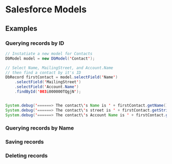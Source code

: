 # Salesforce Models


## Examples


### Querying records by ID
```java
// Instatiate a new model for Contacts
DbModel model = new DbModel('Contact');

// Select Name, MailingStreet, and Account.Name
// then find a contact by it's ID
DbRecord firstContact = model.selectField('Name')
    .selectField('MailingStreet')
    .selectField('Account.Name')
    .findById('003i000000TQgjN');


System.debug('======> The contact\'s Name is ' + firstContact.getName());
System.debug('======> The contact\'s street is ' + firstContact.getString('MailingStreet'));
System.debug('======> The contact\'s Account Name is ' + firstContact.getRelatedFieldAsString('Account.Name'));
```

### Querying records by Name


### Saving records


### Deleting records